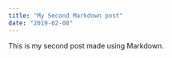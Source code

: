 ```yaml
---
title: "My Second Markdown post"
date: "2019-02-08"
---
```


This is my second post made using Markdown.
